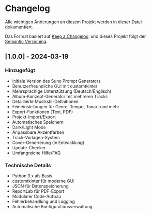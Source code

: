 # Changelog

Alle wichtigen Änderungen an diesem Projekt werden in dieser Datei dokumentiert.

Das Format basiert auf [Keep a Changelog](https://keepachangelog.com/de/1.0.0/),
und dieses Projekt folgt der [Semantic Versioning](https://semver.org/spec/v2.0.0.html).

## [1.0.0] - 2024-03-19

### Hinzugefügt
- Initiale Version des Suno Prompt Generators
- Benutzerfreundliche GUI mit customtkinter
- Mehrsprachige Unterstützung (Deutsch/Englisch)
- Album-Konzept-Generator mit mehreren Tracks
- Detaillierte Musikstil-Definitionen
- Feineinstellungen für Genre, Tempo, Tonart und mehr
- Export-Funktionen (Text, PDF)
- Projekt-Import/Export
- Automatisches Speichern
- Dark/Light Mode
- Anpassbare Akzentfarben
- Track-Vorlagen-System
- Cover-Generierung (in Entwicklung)
- Update-Checker
- Umfangreiche Hilfe/FAQ

### Technische Details
- Python 3.x als Basis
- customtkinter für moderne GUI
- JSON für Datenspeicherung
- ReportLab für PDF-Export
- Modularer Code-Aufbau
- Fehlerbehandlung und Logging
- Automatische Konfigurationsverwaltung 